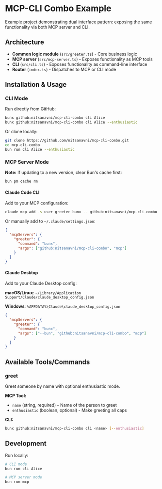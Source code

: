 # MCP-CLI Combo Example

Example project demonstrating dual interface pattern: exposing the same functionality via both MCP server and CLI.

## Architecture

- **Common logic module** (`src/greeter.ts`) - Core business logic
- **MCP server** (`src/mcp-server.ts`) - Exposes functionality as MCP tools
- **CLI** (`src/cli.ts`) - Exposes functionality as command-line interface
- **Router** (`index.ts`) - Dispatches to MCP or CLI mode

## Installation & Usage

### CLI Mode

Run directly from GitHub:
```bash
bunx github:nitsanavni/mcp-cli-combo cli Alice
bunx github:nitsanavni/mcp-cli-combo cli Alice --enthusiastic
```

Or clone locally:
```bash
git clone https://github.com/nitsanavni/mcp-cli-combo.git
cd mcp-cli-combo
bun run cli Alice --enthusiastic
```

### MCP Server Mode

**Note:** If updating to a new version, clear Bun's cache first:
```bash
bun pm cache rm
```

#### Claude Code CLI

Add to your MCP configuration:
```bash
claude mcp add -s user greeter bunx -- github:nitsanavni/mcp-cli-combo mcp
```

Or manually add to `~/.claude/settings.json`:
```json
{
  "mcpServers": {
    "greeter": {
      "command": "bunx",
      "args": ["github:nitsanavni/mcp-cli-combo", "mcp"]
    }
  }
}
```

#### Claude Desktop

Add to your Claude Desktop config:

**macOS/Linux**: `~/Library/Application Support/Claude/claude_desktop_config.json`

**Windows**: `%APPDATA%\Claude\claude_desktop_config.json`

```json
{
  "mcpServers": {
    "greeter": {
      "command": "bunx",
      "args": ["--bun", "github:nitsanavni/mcp-cli-combo", "mcp"]
    }
  }
}
```

## Available Tools/Commands

### greet

Greet someone by name with optional enthusiastic mode.

**MCP Tool:**
- `name` (string, required) - Name of the person to greet
- `enthusiastic` (boolean, optional) - Make greeting all caps

**CLI:**
```bash
bunx github:nitsanavni/mcp-cli-combo cli <name> [--enthusiastic]
```

## Development

Run locally:
```bash
# CLI mode
bun run cli Alice

# MCP server mode
bun run mcp
```

